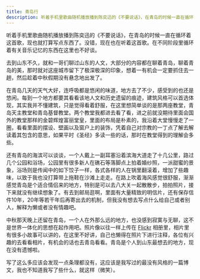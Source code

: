 ```yaml
---
title: 青岛行
description: 听着手机里歌曲随机播放播到陈奕迅的《不要说话》，在青岛的时候一直在循环着这首歌，现也就打算写点东西了。没错，现在也在听着这首歌。在不同阶段里循环着有关音乐记忆的东西在这里也不好谈。
---
```


听着手机里歌曲随机播放播到陈奕迅的《不要说话》，在青岛的时候一直在循环着这首歌，现也就打算写点东西了。没错，现在也在听着这首歌。在不同阶段里循环着有关音乐记忆的东西在这里也不好谈。

去到山东不久，就和一哥们聊过山东的人文，大部分的内容都在聊着青岛，聊着青岛的美，那时就对这座城市留下了极深极深的印象，想着一有机会一定要抓住去一趟，然后趁着中秋假期没有悬念地出发了。

在青岛几天的天气大好，连呼吸都是悠闲的味道，地方去了不少，感受到的也还是悠闲。每到一个地方都要其看看该地人文和历史遗留的痕迹，建筑风格可以首选体现，其实我并不懂建筑，只是觉得看着舒服，在这里想简单谈的是那两座教堂，青岛天主教堂和青岛基督教堂。两个教堂我都进去看了看，进之前就没期待里面会国外的教堂那样的金碧辉煌富丽堂皇，里面的布局是朴素的，我沿着大堂慢慢走了一圈，看看里面的摆设、壁画以及窗户上的装饰，凭着自己对宗教的一丁点了解去解读着其包含的意思，如果平时《圣经》多读一些的话，那时在教堂得到的理解会多些。

还有青岛的海滨可以谈谈，一个人戴上一副耳塞沿着滨海大道走了十几公里，路过几个公园和浴场，公园里有很多新人在礁石等落脚点上拍着婚纱照，一派甜蜜的景象，浴场则是传闻中的如下饺子一样，各式各样的人在锅里翻滚着，增加了些趣味，以致于我也没打算带上拖鞋在沙滩上走走。在路上吹着海风感觉很舒服，渐渐感觉青岛是个适合情侣来的地方，特别是可以去八大关一起散散步，拍拍照片，接下来就没有继续想象了。有去到邮局逛啊，里面有大量精致的明信片，还有保存信件10年，20年等若干年后再寄出去的机制，但我没有想去写点什么给自己或者别人，解释为懒或者没有情趣吧。

中秋那天晚上还留在青岛，一个人在外那么远的地方，也没感到寂寞与无聊，这不是世界一体化的思想在起作用吧。照片像以往一样上传在 <a href="https://www.flickr.com/lattespirit/sets" target="_blank">Flickr</a> 相册里，相片里有很多小故事可以讲的，在这里不好讲，自己也懒得在照片下进行注释，各位有兴趣的去看看相片，有机会的话也去青岛看看。青岛是个人到山东最想去的地方，现在没有遗憾啦。

写了这么多应该会发现一点条理都没有，这应该是我写过的最没有风格的一篇博文，我也不知道我写了些什么，就这样（微笑）。
